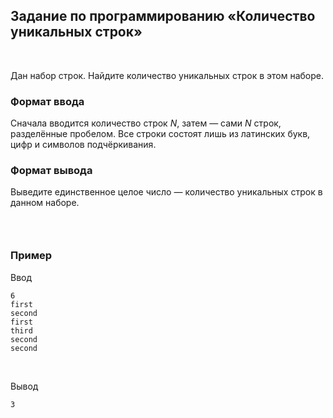 Задание по программированию «Количество уникальных строк»
---------------------------------------------------------

 

Дан набор строк. Найдите количество уникальных строк в этом наборе.

### Формат ввода

Сначала вводится количество строк *N*, затем — сами *N* строк, разделённые
пробелом. Все строки состоят лишь из латинских букв, цифр и символов
подчёркивания.

### Формат вывода

Выведите единственное целое число — количество уникальных строк в данном наборе.

###  

### Пример

Ввод

~~~~~~~~~~~~~~~~~~~~~~~~~~~~~~~~~~~~~~~~~~~~~~~~~~~~~~~~~~~~~~~~~~~~~~~~~~~~~~~~
6
first
second
first
third
second
second
~~~~~~~~~~~~~~~~~~~~~~~~~~~~~~~~~~~~~~~~~~~~~~~~~~~~~~~~~~~~~~~~~~~~~~~~~~~~~~~~

 

Вывод

~~~~~~~~~~~~~~~~~~~~~~~~~~~~~~~~~~~~~~~~~~~~~~~~~~~~~~~~~~~~~~~~~~~~~~~~~~~~~~~~
3
~~~~~~~~~~~~~~~~~~~~~~~~~~~~~~~~~~~~~~~~~~~~~~~~~~~~~~~~~~~~~~~~~~~~~~~~~~~~~~~~
